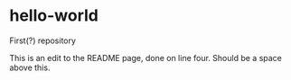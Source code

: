 # hello-world
First(?) repository

This is an edit to the README page, done on line four. Should be a space above this.
